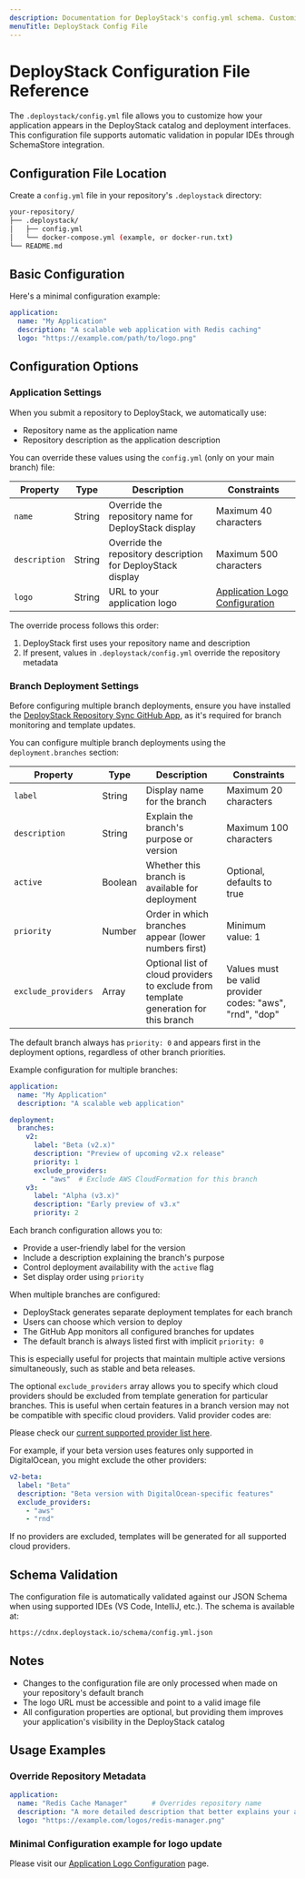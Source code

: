 ```yaml
---
description: Documentation for DeployStack's config.yml schema. Customize your application's presentation with automatic IDE validation and flexible repository metadata overrides.
menuTitle: DeployStack Config File
---
```


# DeployStack Configuration File Reference

The `.deploystack/config.yml` file allows you to customize how your application appears in the DeployStack catalog and deployment interfaces. This configuration file supports automatic validation in popular IDEs through SchemaStore integration.

## Configuration File Location

Create a `config.yml` file in your repository's `.deploystack` directory:

```bash
your-repository/
├── .deploystack/
│   ├── config.yml
│   └── docker-compose.yml (example, or docker-run.txt)
└── README.md
```

## Basic Configuration

Here's a minimal configuration example:

```yaml
application:
  name: "My Application"
  description: "A scalable web application with Redis caching"
  logo: "https://example.com/path/to/logo.png"
```

## Configuration Options

### Application Settings

When you submit a repository to DeployStack, we automatically use:

- Repository name as the application name
- Repository description as the application description

You can override these values using the `config.yml` (only on your main branch) file:

| Property | Type | Description | Constraints |
|----------|------|-------------|-------------|
| `name` | String | Override the repository name for DeployStack display | Maximum 40 characters |
| `description` | String | Override the repository description for DeployStack display | Maximum 500 characters |
| `logo` | String | URL to your application logo | [Application Logo Configuration](/docs/deploystack/application-logo-configuration.md) |

The override process follows this order:

1. DeployStack first uses your repository name and description
2. If present, values in `.deploystack/config.yml` override the repository metadata

### Branch Deployment Settings

Before configuring multiple branch deployments, ensure you have installed the [DeployStack Repository Sync GitHub App](/docs/deploystack/github-application.md), as it's required for branch monitoring and template updates.

You can configure multiple branch deployments using the `deployment.branches` section:

| Property | Type | Description | Constraints |
|----------|------|-------------|-------------|
| `label` | String | Display name for the branch | Maximum 20 characters |
| `description` | String | Explain the branch's purpose or version | Maximum 100 characters |
| `active` | Boolean | Whether this branch is available for deployment | Optional, defaults to true |
| `priority` | Number | Order in which branches appear (lower numbers first) | Minimum value: 1 |
| `exclude_providers` | Array | Optional list of cloud providers to exclude from template generation for this branch | Values must be valid provider codes: "aws", "rnd", "dop" |

The default branch always has `priority: 0` and appears first in the deployment options, regardless of other branch priorities.

Example configuration for multiple branches:

```yaml
application:
  name: "My Application"
  description: "A scalable web application"

deployment:
  branches:
    v2:
      label: "Beta (v2.x)"
      description: "Preview of upcoming v2.x release"
      priority: 1
      exclude_providers:
        - "aws"  # Exclude AWS CloudFormation for this branch
    v3:
      label: "Alpha (v3.x)"
      description: "Early preview of v3.x"
      priority: 2
```

Each branch configuration allows you to:

- Provide a user-friendly label for the version
- Include a description explaining the branch's purpose
- Control deployment availability with the `active` flag
- Set display order using `priority`

When multiple branches are configured:

- DeployStack generates separate deployment templates for each branch
- Users can choose which version to deploy
- The GitHub App monitors all configured branches for updates
- The default branch is always listed first with implicit `priority: 0`

This is especially useful for projects that maintain multiple active versions simultaneously, such as stable and beta releases.

The optional `exclude_providers` array allows you to specify which cloud providers should be excluded from template generation for particular branches. This is useful when certain features in a branch version may not be compatible with specific cloud providers. Valid provider codes are:

Please check our [current supported provider list here](/docs/docker-to-iac/parser/index.md).

For example, if your beta version uses features only supported in DigitalOcean, you might exclude the other providers:

```yaml
v2-beta:
  label: "Beta"
  description: "Beta version with DigitalOcean-specific features"
  exclude_providers:
    - "aws"
    - "rnd"
```

If no providers are excluded, templates will be generated for all supported cloud providers.

## Schema Validation

The configuration file is automatically validated against our JSON Schema when using supported IDEs (VS Code, IntelliJ, etc.). The schema is available at:

```bash
https://cdnx.deploystack.io/schema/config.yml.json
```

## Notes

- Changes to the configuration file are only processed when made on your repository's default branch
- The logo URL must be accessible and point to a valid image file
- All configuration properties are optional, but providing them improves your application's visibility in the DeployStack catalog

## Usage Examples

### Override Repository Metadata

```yaml
application:
  name: "Redis Cache Manager"      # Overrides repository name
  description: "A more detailed description that better explains your application"  # Overrides repository description
  logo: "https://example.com/logos/redis-manager.png"
```

### Minimal Configuration example for logo update

Please visit our [Application Logo Configuration](/docs/deploystack/application-logo-configuration.md) page.
